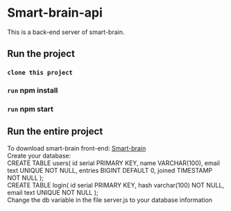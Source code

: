 # Smart-brain-api<br/>

This is a back-end server of smart-brain.

## Run the project 

### `clone this project`

### `run` npm install

### `run` npm start

## Run the entire project
To download smart-brain front-end: [Smart-brain](https://github.com/xin0415/smart-brain)<br/>
Create your database: <br/>CREATE TABLE users(
						id serial PRIMARY KEY,
						name VARCHAR(100),
						email text UNIQUE NOT NULL,
						entries BIGINT DEFAULT 0,
						joined TIMESTAMP NOT NULL
					);<br/>
					CREATE TABLE login(
						id serial PRIMARY KEY,
						hash varchar(100) NOT NULL,
						email text UNIQUE NOT NULL
					);<br/>
Change the db variable in the file server.js to your database information
